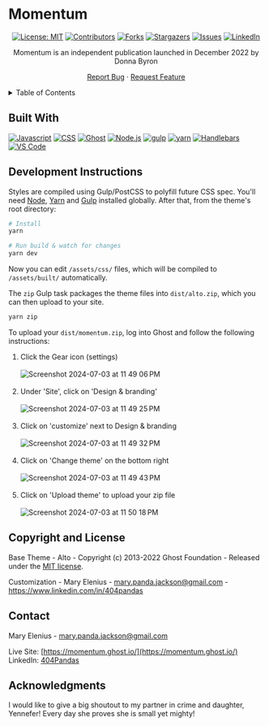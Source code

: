 # Momentum

<div align="center">

  <!-- Add badges using the following format: -->
  <!-- ![Name](urlToShieldHere)(urlToGithubHere) -->

[![License: MIT](https://img.shields.io/badge/License-MIT-yellow.svg)](https://opensource.org/licenses/MIT)
[![Contributors](https://img.shields.io/github/contributors/404pandas/momentum-blog.svg?style=plastic&logo=appveyor)](https://github.com/404pandas/momentum-blog/graphs/contributors)
[![Forks](https://img.shields.io/github/forks/404pandas/momentum-blog.svg?style=plastic&logo=appveyor)](https://github.com/404pandas/momentum-blog/network/members)
[![Stargazers](https://img.shields.io/github/stars/404pandas/momentum-blog.svg?style=plastic&logo=appveyor)](https://github.com/404pandas/momentum-blog/stargazers)
[![Issues](https://img.shields.io/github/issues/404pandas/momentum-blog.svg?style=plastic&logo=appveyor)](https://github.com/404pandas/momentum-blog/issues)
[![LinkedIn](https://img.shields.io/badge/-LinkedIn-black.svg?style=plastic&logo=appveyor&logo=linkedin&colorB=555)](https://linkedin.com/in/404pandas)

Momentum is an independent publication launched in December 2022 by Donna Byron
<p>
 <a href="https://github.com/404pandas/momentum-blog/issues">Report Bug</a>
    ·
 <a href="https://github.com/404pandas/momentum-blog/issues">Request Feature</a>
</p>
</div>

<details>
  <summary>Table of Contents</summary>
  <ol>
    <li><a href="#built-with">Built With</a></li>
    <li><a href="#development-instructions">Development Instructions</a></li>
    <li><a href="#copyright-and-license">License & Copyright</a></li>
    <li><a href="#contact">Contact</a></li>
    <li><a href="#acknowledgments">Acknowledgments</a></li>
  </ol>
</details>

## Built With
[![Javascript](https://img.shields.io/badge/Language-JavaScript-ff0000?style=plastic&logo=JavaScript&logoWidth=10)](https://javascript.info/)
[![CSS](https://img.shields.io/badge/Language-CSS-ff8000?style=plastic&logo=css3&logoWidth=10)](https://developer.mozilla.org/en-US/docs/Web/CSS)
[![Ghost](https://img.shields.io/badge/Tool-Ghost-ffff00?style=plastic&logo=ghost&logoWidth=10)]([https://developer.mozilla.org/en-US/docs/Web/CSS](https://ghost.org/docs/))
[![Node.js](https://img.shields.io/badge/Framework-Node.js-80ff00?style=plastic&logo=Node.js&logoWidth=10)](https://nodejs.org/en/)
[![gulp](https://img.shields.io/badge/Tools-Gulp-0080ff?style=plastic&logo=gulp&logoWidth=10)]([https://www.npmjs.com/](https://gulpjs.com/))
[![yarn](https://img.shields.io/badge/Tools-Yarn-0000ff?style=plastic&logo=yarn&logoWidth=10)](https://yarnpkg.com/)
[![Handlebars](https://img.shields.io/badge/Package-Handlebars-8000ff?style=plastic&logo=handlebars.js&logoWidth=10)](https://handlebarsjs.com/)
[![VS Code](https://img.shields.io/badge/IDE-VSCode-ff00ff?style=plastic&logo=VisualStudioCode&logoWidth=10)](https://code.visualstudio.com/docs)

## Development Instructions

Styles are compiled using Gulp/PostCSS to polyfill future CSS spec. You'll need [Node](https://nodejs.org/), [Yarn](https://yarnpkg.com/) and [Gulp](https://gulpjs.com) installed globally. After that, from the theme's root directory:

```bash
# Install
yarn

# Run build & watch for changes
yarn dev
```

Now you can edit `/assets/css/` files, which will be compiled to `/assets/built/` automatically.

The `zip` Gulp task packages the theme files into `dist/alto.zip`, which you can then upload to your site.

```bash
yarn zip
```

To upload your `dist/momentum.zip`, log into Ghost and follow the following instructions:

1. Click the Gear icon (settings) <br> <br>
![Screenshot 2024-07-03 at 11 49 06 PM](https://github.com/404pandas/momentum-blog/assets/113853550/d105c437-ea7c-422e-9e91-804c25224563) <br> <br>
2. Under 'Site', click on 'Design & branding' <br> <br>
![Screenshot 2024-07-03 at 11 49 25 PM](https://github.com/404pandas/momentum-blog/assets/113853550/715f901e-5e34-440b-b118-ba1075ca9242) <br> <br>
3. Click on 'customize' next to Design & branding <br> <br>
![Screenshot 2024-07-03 at 11 49 32 PM](https://github.com/404pandas/momentum-blog/assets/113853550/9ddd01b0-1870-4ee2-8df6-e0c47c6900ca) <br> <br>
4. Click on 'Change theme' on the bottom right <br> <br>
![Screenshot 2024-07-03 at 11 49 43 PM](https://github.com/404pandas/momentum-blog/assets/113853550/e585850b-c9c6-4632-80d9-ff641a01160d) <br> <br>
5. Click on 'Upload theme' to upload your zip file <br> <br>
![Screenshot 2024-07-03 at 11 50 18 PM](https://github.com/404pandas/momentum-blog/assets/113853550/1f14404d-f556-45fb-866a-ec2283eef974)

## Copyright and License

Base Theme - Alto - Copyright (c) 2013-2022 Ghost Foundation - Released under the [MIT license](LICENSE).

Customization - Mary Elenius - mary.panda.jackson@gmail.com - https://www.linkedin.com/in/404pandas

## Contact

Mary Elenius - mary.panda.jackson@gmail.com

Live Site: [https://momentum.ghost.io/](https://momentum.ghost.io/)
LinkedIn: [404Pandas](https://www.linkedin.com/in/404pandas)

## Acknowledgments

I would like to give a big shoutout to my partner in crime and daughter, Yennefer! Every day she proves she is small yet mighty!
